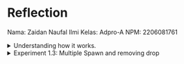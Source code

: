 #  Reflection

Nama: Zaidan Naufal Ilmi
Kelas: Adpro-A
NPM: 2206081761

<details>
<summary>Understanding how it works.</summary>
  
  ![image](https://github.com/bangjai123/Advprog10-Timer/assets/120235144/01022b56-9dfe-4717-9caa-740817b7cf85)

  Pada gambar di atas terlihat bahwa perintah `println!("Zaidan's komputer: hey hey");` dieksekusi terlebih dahulu. Kita dapat melihat bahwa program ini bekerja dengan dimulai saat pemanggila fungsi main(). Dipanggilnya fungsi tersebut membuat spawner dipanggil dan meletakkan block asinkronus berisi perintah `println!("Zaidan's Komputer: howdy!");` dan menunggu selama dua detik dengan menggunakan `TimerFuture`. Setelah meletakkan block tersebut ke dalam executor, program tetap berjalan hingga bertemu perintah `println!("Zaidan's komputer: hey hey");` dan mencetak "Zaidan's komputer: hey hey". Setelah itu, spawner didrop yang berarti executor tidak akan menerima task baru. Lalu, Executor mengambil task dari `ready_queue` nya dan mencetaknya secara berurutan. Dengan demikian, tercetaklah `"Zaidan's Komputer: howdy!"` dan `"Zaidan's Komputer: done"`. Setelah itu, karena tidak ada task lagi, maka eksekusi program selesai.
</details>

<details>
  <summary>Experiment 1.3: Multiple Spawn and removing drop</summary>
  
  Sebelum `drop(spawner);` dihapus
  
![image](https://github.com/bangjai123/Advprog10-Timer/assets/120235144/bd1d1d41-3fab-4571-b924-709ef440b6ce)

  Setelah `drop(spawner);` dihapus
  
<img width="658" alt="Setelah dihapus" src="https://github.com/bangjai123/Advprog10-Timer/assets/120235144/ca49e1ab-df93-430d-9133-5a8d4ec969ea">

  Setelah `drop(spawner);` dikebmbalikan

  ![image](https://github.com/bangjai123/Advprog10-Timer/assets/120235144/32a8838b-2d28-401f-b4cb-2045afdc9e65)

Secara berurutan, gambar ketida gambar di atas merupakan gambar sebelum `drop(spawner);` dihapus, setelah `drop(spawner);` dihapus, dan setelah `drop(spawner);` dikebmbalikan. Dari ketiga gambar di atas, dapat diamati bahwa pada gambar kedua, program tetap berjalan setelah semua task dilakukan. Hal ini berkaitan dengan penghapusan perintah `drop(spawner)`. Perintah `drop(spawner)` sendiri berfungsi agar executor tahu bahwa tidak ada lagi task yang akan dilakukan sehingga program dapat berhenti ketika semua task telah dilakukan. Dengan menghapus `drop(spawner)` program akan terus menunggu adanya task baru. Dengan demikian, program tidak akan berhenti. 
  
</details>
